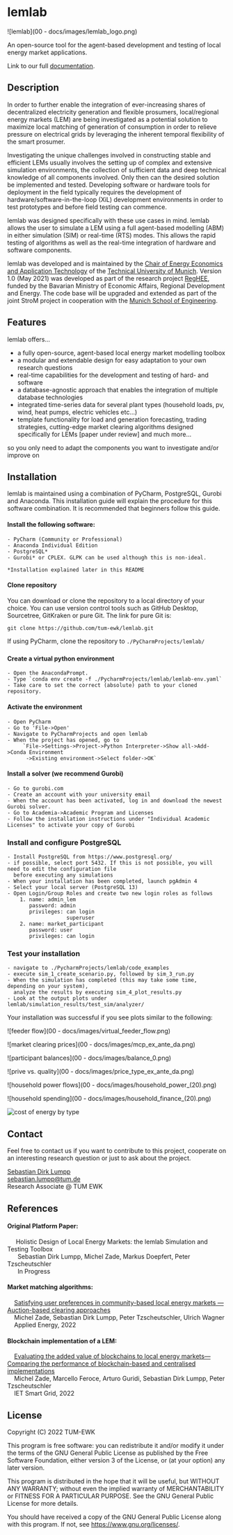 lemlab
=======

![lemlab](00 - docs/images/lemlab_logo.png)

An open-source tool for the agent-based development and testing of local energy market applications.

Link to our full [documentation](http://lemlab.readthedocs.io).

## Description

In order to further enable the integration of ever-increasing shares of decentralized electricity generation
and flexible prosumers, local/regional energy markets (LEM) are being investigated as a potential solution to maximize
local matching of generation of consumption in order to relieve pressure on electrical grids by leveraging the inherent
temporal flexibility of the smart prosumer.

Investigating the unique challenges involved in constructing stable and efficient LEMs usually involves the setting up
of complex and extensive simulation environments, the collection of sufficient data and deep technical knowledge of all
components involved. Only then can the desired solution be implemented and tested. Developing software or hardware tools
for deployment in the field typically requires the development of hardware/software-in-the-loop (XiL) development 
environments in order to test prototypes and before field testing can commence.

lemlab was designed specifically with these use cases in mind. lemlab allows the user to simulate a LEM using a full
agent-based modelling (ABM) in either simulation (SIM) or real-time (RTS) modes. This allows the rapid testing of
algorithms as well as the real-time integration of hardware and software components.

lemlab was developed and is maintained by the 
[Chair of Energy Economics and Application Technology](https://www.ei.tum.de/en/ewk/homepage/) of the [Technical
University of Munich](https://www.tum.de/en/). Version 1.0 (May 2021) was developed as part of the research project 
[RegHEE](https://www.ei.tum.de/en/ewk/forschung/projekte/reghee/), funded by the Bavarian Ministry of Economic Affairs, 
Regional Development and Energy. The code base will be upgraded and extended as part of the joint StroM project in 
cooperation with the [Munich School of Engineering](https://www.mse.tum.de/en/home/).

## Features
lemlab offers...
* a fully open-source, agent-based local energy market modelling toolbox
* a modular and extendable design for easy adaptation to your own research questions
* real-time capabilities for the development and testing of hard- and software
* a database-agnostic approach that enables the integration of multiple database technologies
* integrated time-series data for several plant types (household loads, pv, wind, heat pumps, electric vehicles etc...)
* template functionality for load and generation forecasting, trading strategies, cutting-edge market clearing
  algorithms designed specifically for LEMs [paper under review] and much more...

so you only need to adapt the components you want to investigate and/or improve on

## Installation
lemlab is maintained using a combination of PyCharm, PostgreSQL, Gurobi and Anaconda. This installation guide will
explain the procedure for this software combination. It is recommended that beginners follow this guide.

#### Install the following software:
	- PyCharm (Community or Professional)
	- Anaconda Individual Edition
	- PostgreSQL*
	- Gurobi* or CPLEX. GLPK can be used although this is non-ideal.

    *Installation explained later in this README

#### Clone repository
You can download or clone the repository to a local directory of your choice. You can use version control tools such as 
GitHub Desktop, Sourcetree, GitKraken or pure Git. The link for pure Git is: 

`git clone https://github.com/tum-ewk/lemlab.git`

If using PyCharm, clone the repository to `./PyCharmProjects/lemlab/`
###
#### Create a virtual python environment
	- Open the AnacondaPrompt.
	- Type `conda env create -f ./PycharmProjects/lemlab/lemlab-env.yaml`
	- Take care to set the correct (absolute) path to your cloned repository.

#### Activate the environment
	- Open PyCharm
	- Go to 'File->Open'
	- Navigate to PyCharmProjects and open lemlab
	- When the project has opened, go to 
         `File->Settings->Project->Python Interpreter->Show all->Add->Conda Environment
          ->Existing environment->Select folder->OK`

#### Install a solver (we recommend Gurobi)
	- Go to gurobi.com
	- Create an account with your university email
	- When the account has been activated, log in and download the newest Gurobi solver.
	- Go to Academia->Academic Program and Licenses
	- Follow the installation instructions under "Individual Academic Licenses" to activate your copy of Gurobi

### Install and configure PostgreSQL
	- Install PostgreSQL from https://www.postgresql.org/
    - if possible, select port 5432. If this is not possible, you will need to edit the configuration file
      before executing any simulations
	- When your installation has been completed, launch pgAdmin 4
	- Select your local server (PostgreSQL 13)
	- Open Login/Group Roles and create two new login roles as follows
		1. name: admin_lem
		   password: admin
		   privileges: can login
		               superuser
		2. name: market_participant
		   password: user
		   privileges: can login

### Test your installation
    - navigate to ./PycharmProjects/lemlab/code_examples
	- execute sim_1_create_scenario.py, followed by sim_3_run.py
    - When the simulation has completed (this may take some time, depending on your system), 
      analyze the results by executing sim_4_plot_results.py
	- Look at the output plots under lemlab/simulation_results/test_sim/analyzer/

Your installation was successful if you see plots similar to the following:

![feeder flow](00 - docs/images/virtual_feeder_flow.png)

![market clearing prices](00 - docs/images/mcp_ex_ante_da.png)

![participant balances](00 - docs/images/balance_0.png)

![prive vs. quality](00 - docs/images/price_type_ex_ante_da.png)

![household power flows](00 - docs/images/household_power_(20).png)

![household spending](00 - docs/images/household_finance_(20).png)

![cost of energy by type](./docs/images/balance_per_type.png)

## Contact
Feel free to contact us if you want to contribute to this project, cooperate on an interesting research question
or just to ask about the project.

[Sebastian Dirk Lumpp](https://www.ei.tum.de/en/ewk/staff/scientific-staff/sebastian-dirk-lumpp/)  
sebastian.lumpp@tum.de  
Research Associate @ TUM EWK

## References
#### Original Platform Paper:
&nbsp;&nbsp;&nbsp;&nbsp; Holistic Design of Local Energy Markets: the lemlab Simulation and Testing Toolbox  
&nbsp;&nbsp;&nbsp;&nbsp;&nbsp;&nbsp;Sebastian Dirk Lumpp, Michel Zade, Markus Doepfert, Peter Tzscheutschler  
&nbsp;&nbsp;&nbsp;&nbsp;&nbsp;&nbsp;In Progress

#### Market matching algorithms:
&nbsp;&nbsp;&nbsp;&nbsp;[Satisfying user preferences in community-based local energy markets — Auction-based clearing approaches](https://doi.org/10.1016/j.apenergy.2021.118004)  
&nbsp;&nbsp;&nbsp;&nbsp;Michel Zade, Sebastian Dirk Lumpp, Peter Tzscheutschler, Ulrich Wagner  
&nbsp;&nbsp;&nbsp;&nbsp;Applied Energy, 2022

#### Blockchain implementation of a LEM:
&nbsp;&nbsp;&nbsp;&nbsp;[Evaluating the added value of blockchains to local energy markets—Comparing the performance of blockchain-based and centralised implementations](https://doi.org/10.1049/stg2.12058)  
&nbsp;&nbsp;&nbsp;&nbsp;Michel Zade, Marcello Feroce, Arturo Guridi, Sebastian Dirk Lumpp, Peter Tzscheutschler  
&nbsp;&nbsp;&nbsp;&nbsp;IET Smart Grid, 2022

## License

Copyright (C) 2022 TUM-EWK

This program is free software: you can redistribute it and/or modify
it under the terms of the GNU General Public License as published by
the Free Software Foundation, either version 3 of the License, or
(at your option) any later version.

This program is distributed in the hope that it will be useful,
but WITHOUT ANY WARRANTY; without even the implied warranty of
MERCHANTABILITY or FITNESS FOR A PARTICULAR PURPOSE.  See the
GNU General Public License for more details.

You should have received a copy of the GNU General Public License
along with this program.  If not, see <https://www.gnu.org/licenses/>.
